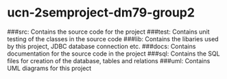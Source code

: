 ucn-2semproject-dm79-group2
===========================

###src:
    Contains the source code for the project
###test:
    Contains unit testing of the classes in the source code
###lib:
    Contains the libaries used by this project, JDBC database connection etc.
###docs:
    Contains documentation for the source code in the project
###sql:
    Contains the SQL files for creation of the database, tables and relations
###uml:
    Contains UML diagrams for this project
